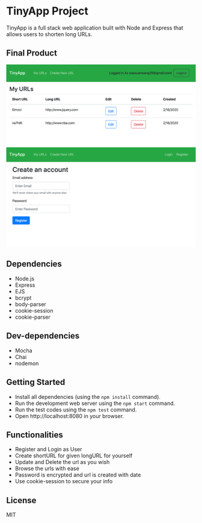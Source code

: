 # TinyApp Project

TinyApp is a full stack web application built with Node and Express that allows users to shorten long URLs.

## Final Product

!["Screenshot of Urls Page"](https://github.com/wangxx1412/tinyapp/blob/master/docs/urls-page.png?raw=true)
!["Screenshot of Register Page"](https://github.com/wangxx1412/tinyapp/blob/master/docs/register-page.png?raw=true)

## Dependencies

- Node.js
- Express
- EJS
- bcrypt
- body-parser
- cookie-session
- cookie-parser

## Dev-dependencies

- Mocha
- Chai
- nodemon

## Getting Started

- Install all dependencies (using the `npm install` command).
- Run the development web server using the `npm start` command.
- Run the test codes using the `npm test` command.
- Open http://localhost:8080 in your browser.

## Functionalities

- Register and Login as User
- Create shortURL for given longURL for yourself
- Update and Delete the url as you wish
- Browse the urls with ease
- Password is encrypted and url is created with date
- Use cookie-session to secure your info

## License

MIT
